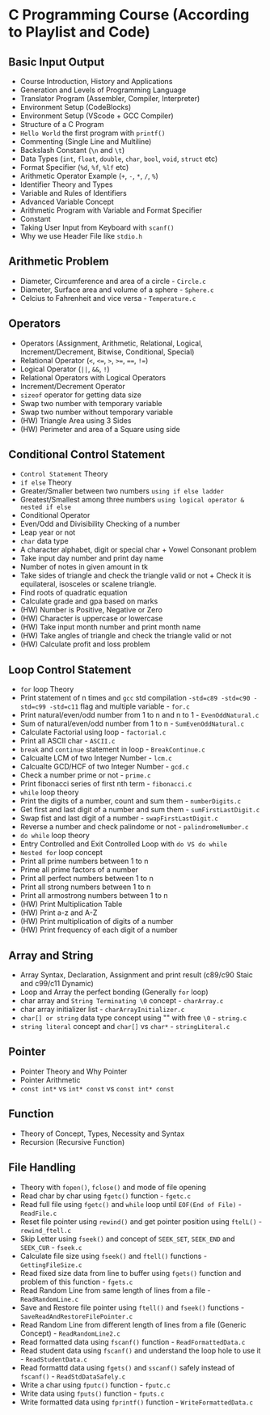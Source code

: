 # C Programming Course (According to Playlist and Code)

## Basic Input Output
- Course Introduction, History and Applications
- Generation and Levels of Programming Language
- Translator Program (Assembler, Compiler, Interpreter)
- Environment Setup (CodeBlocks)
- Environment Setup (VScode + GCC Compiler)
- Structure of a C Program
- `Hello World` the first program with `printf()`
- Commenting (Single Line and Multiline)
- Backslash Constant (`\n` and `\t`)
- Data Types (`int`, `float`, `double`, `char`, `bool`, `void`, `struct` etc)
- Format Specifier (`%d`, `%f`, `%lf` etc)
- Arithmetic Operator Example (`+`, `-`, `*`, `/`, `%`)
- Identifier Theory and Types
- Variable and Rules of Identifiers
- Advanced Variable Concept
- Arithmetic Program with Variable and Format Specifier
- Constant
- Taking User Input from Keyboard with `scanf()`
- Why we use Header File like `stdio.h`

## Arithmetic Problem
- Diameter, Circumference and area of a circle - `Circle.c`
- Diameter, Surface area and volume of a sphere - `Sphere.c`
- Celcius to Fahrenheit and vice versa - `Temperature.c`

## Operators
- Operators (Assignment, Arithmetic, Relational, Logical, Increment/Decrement, Bitwise, Conditional, Special)
- Relational Operator (`<`, `<=`, `>`, `>=`, `==`, `!=`)
- Logical Operator (`||`, `&&`, `!`)
- Relational Operators with Logical Operators
- Increment/Decrement Operator
- `sizeof` operator for getting data size
- Swap two number with temporary variable
- Swap two number without temporary variable
- (HW) Triangle Area using 3 Sides
- (HW) Perimeter and area of a Square using side

## Conditional Control Statement
- `Control Statement` Theory
- `if else` Theory
- Greater/Smaller between two numbers `using if else ladder`
- Greatest/Smallest among three numbers `using logical operator & nested if else`
- Conditional Operator
- Even/Odd and Divisibility Checking of a number
- Leap year or not
- `char` data type
- A character alphabet, digit or special char + Vowel Consonant problem 
- Take input day number and print day name
- Number of notes in given amount in tk
- Take sides of triangle and check the triangle valid or not + Check it is equilateral, isosceles or scalene triangle.
- Find roots of quadratic equation 
- Calculate grade and gpa based on marks
- (HW) Number is Positive, Negative or Zero
- (HW) Character is uppercase or lowercase
- (HW) Take  input month number and print month name
- (HW) Take angles of triangle and check the triangle valid or not
- (HW) Calculate profit and loss problem


## Loop Control Statement
- `for` loop Theory
- Print statement of n times and `gcc` std compilation `-std=c89 -std=c90 -std=c99 -std=c11` flag and multiple variable - `for.c`
- Print natural/even/odd number from 1 to n and n to 1 - `EvenOddNatural.c`
- Sum of natural/even/odd number from 1 to n - `SumEvenOddNatural.c`
- Calculate Factorial using loop - `factorial.c`
- Print all ASCII char - `ASCII.c`
- `break` and `continue` statement in loop - `BreakContinue.c`
- Calcualte LCM of two Integer Number - `lcm.c`
- Calcualte GCD/HCF of two Integer Number - `gcd.c`
- Check a number prime or not - `prime.c` 
- Print fibonacci series of first nth term - `fibonacci.c`
- `while` loop theory
- Print the digits of a number, count and sum them - `numberDigits.c`
- Get first and last digit of a number and sum them - `sumFirstLastDigit.c`
- Swap fist and last digit of a number - `swapFirstLastDigit.c`
- Reverse a number and check palindome or not - `palindromeNumber.c`
- `do while` loop theory
- Entry Controlled and Exit Controlled Loop with `do VS do while`
- `Nested for` loop concept
- Print all prime numbers between 1 to n
- Prime all prime factors of a number
- Print all perfect numbers between 1 to n
- Print all strong numbers between 1 to n
- Print all armostrong numbers between 1 to n
- (HW) Print Multiplication Table
- (HW) Print a-z and A-Z
- (HW) Print multiplication of digits of a number
- (HW) Print frequency of each digit of a number

## Array and String
- Array Syntax, Declaration, Assignment and print result (c89/c90 Staic and c99/c11 Dynamic)
- Loop and Array the perfect bonding (Generally `for` loop)
- char array and `String Terminating \0` concept - `charArray.c`
- char array initializer list - `charArrayInitializer.c`
- `char[] or string` data type concept using "" with free `\0` - `string.c`
- `string literal` concept and `char[]` vs `char*` - `stringLiteral.c`

## Pointer
- Pointer Theory and Why Pointer
- Pointer Arithmetic 
- `const int*` vs `int* const` vs `const int* const`

## Function
- Theory of Concept, Types, Necessity and Syntax
- Recursion (Recursive Function)

## File Handling
- Theory with `fopen()`, `fclose()` and mode of file opening
- Read char by char using `fgetc()` function - `fgetc.c`
- Read full file using `fgetc()` and `while` loop until `EOF(End of File)` - `ReadFile.c`
- Reset file pointer using `rewind()` and get pointer position using `ftelL()` - `rewind_ftell.c`
- Skip Letter using `fseek()` and concept of `SEEK_SET`, `SEEK_END` and `SEEK_CUR` - `fseek.c`
- Calculate file size using `fseek()` and `ftell()` functions - `GettingFileSize.c`
- Read fixed size data from line to buffer using `fgets()` function and problem of this function - `fgets.c`
- Read Random Line from same length of lines from a file - `ReadRandomLine.c`
- Save and Restore file pointer using `ftell()` and `fseek()` functions - `SaveReadAndRestoreFilePointer.c`
- Read Random Line from different length of lines from a file (Generic Concept) - `ReadRandomLine2.c`
- Read formatted data using `fscanf()` function - `ReadFormattedData.c`
- Read student data using `fscanf()` and understand the loop hole to use it - `ReadStudentData.c`
- Read formattd data using `fgets()` and `sscanf()` safely instead of `fscanf()` - `ReadStdDataSafely.c`
- Write a char using `fputc()` function - `fputc.c`
- Write data using `fputs()` function - `fputs.c`
- Write formatted data using `fprintf()` function - `WriteFormattedData.c`